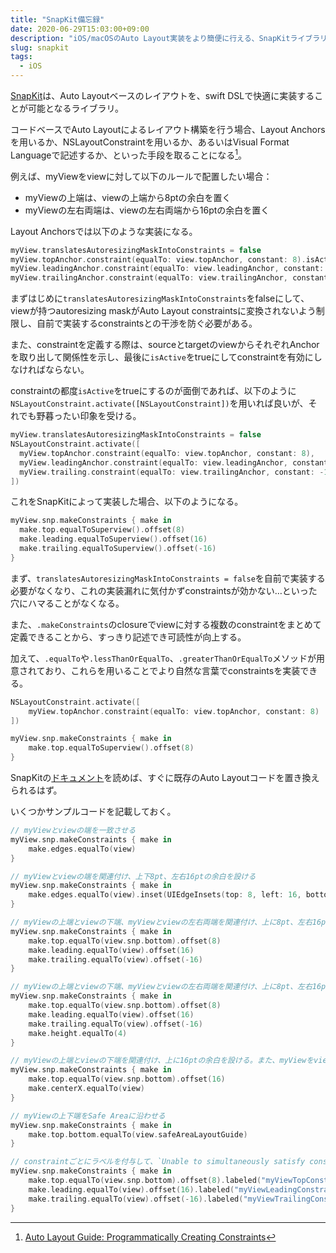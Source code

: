 ```yaml
---
title: "SnapKit備忘録"
date: 2020-06-29T15:03:00+09:00
description: "iOS/macOSのAuto Layout実装をより簡便に行える、SnapKitライブラリに関する備忘録を残す。"
slug: snapkit
tags:
  - iOS
---
```


[SnapKit](https://github.com/SnapKit/SnapKit)は、Auto Layoutベースのレイアウトを、swift DSLで快適に実装することが可能となるライブラリ。

コードベースでAuto Layoutによるレイアウト構築を行う場合、Layout Anchorsを用いるか、NSLayoutConstraintを用いるか、あるいはVisual Format Languageで記述するか、といった手段を取ることになる[^autolayout]。

例えば、myViewをviewに対して以下のルールで配置したい場合：

- myViewの上端は、viewの上端から8ptの余白を置く
- myViewの左右両端は、viewの左右両端から16ptの余白を置く

Layout Anchorsでは以下のような実装になる。

```swift
myView.translatesAutoresizingMaskIntoConstraints = false
myView.topAnchor.constraint(equalTo: view.topAnchor, constant: 8).isActive = true
myView.leadingAnchor.constraint(equalTo: view.leadingAnchor, constant: 16).isActive = true
myView.trailingAnchor.constraint(equalTo: view.trailingAnchor, constant: -16).isActive = true
```

まずはじめに`translatesAutoresizingMaskIntoConstraints`をfalseにして、viewが持つautoresizing maskがAuto Layout constraintsに変換されないよう制限し、自前で実装するconstraintsとの干渉を防ぐ必要がある。

また、constraintを定義する際は、sourceとtargetのviewからそれぞれAnchorを取り出して関係性を示し、最後に`isActive`をtrueにしてconstraintを有効にしなければならない。

constraintの都度`isActive`をtrueにするのが面倒であれば、以下のように`NSLayoutConstraint.activate([NSLayoutConstraint])`を用いれば良いが、それでも野暮ったい印象を受ける。

```swift
myView.translatesAutoresizingMaskIntoConstraints = false
NSLayoutConstraint.activate([
  myView.topAnchor.constraint(equalTo: view.topAnchor, constant: 8),
  myView.leadingAnchor.constraint(equalTo: view.leadingAnchor, constant: 16),
  myView.trailing.constraint(equalTo: view.trailingAnchor, constant: -16)
])
```

これをSnapKitによって実装した場合、以下のようになる。

```swift
myView.snp.makeConstraints { make in
  make.top.equalToSuperview().offset(8)
  make.leading.equalToSuperview().offset(16)
  make.trailing.equalToSuperview().offset(-16)
}
```

まず、`translatesAutoresizingMaskIntoConstraints = false`を自前で実装する必要がなくなり、これの実装漏れに気付かずconstraintsが効かない…といった穴にハマることがなくなる。

また、`.makeConstraints`のclosureでviewに対する複数のconstraintをまとめて定義できることから、すっきり記述でき可読性が向上する。

加えて、`.equalTo`や`.lessThanOrEqualTo`、`.greaterThanOrEqualTo`メソッドが用意されており、これらを用いることでより自然な言葉でconstraintsを実装できる。

```swift
NSLayoutConstraint.activate([
	myView.topAnchor.constraint(equalTo: view.topAnchor, constant: 8)
])

myView.snp.makeConstraints { make in
	make.top.equalToSuperview().offset(8)
}
```

SnapKitの[ドキュメント](http://snapkit.io/docs/)を読めば、すぐに既存のAuto Layoutコードを置き換えられるはず。

いくつかサンプルコードを記載しておく。

```swift
// myViewとviewの端を一致させる
myView.snp.makeConstraints { make in
	make.edges.equalTo(view)
}

// myViewとviewの端を関連付け、上下8pt、左右16ptの余白を設ける
myView.snp.makeConstraints { make in
	make.edges.equalTo(view).inset(UIEdgeInsets(top: 8, left: 16, bottom: 8, right: 16))
}

// myViewの上端とviewの下端、myViewとviewの左右両端を関連付け、上に8pt、左右16ptの余白を設ける
myView.snp.makeConstraints { make in
	make.top.equalTo(view.snp.bottom).offset(8)
	make.leading.equalTo(view).offset(16)
	make.trailing.equalTo(view).offset(-16)
}

// myViewの上端とviewの下端、myViewとviewの左右両端を関連付け、上に8pt、左右16ptの余白を設ける。また、myViewの高さを4ptにする
myView.snp.makeConstraints { make in
	make.top.equalTo(view.snp.bottom).offset(8)
	make.leading.equalTo(view).offset(16)
	make.trailing.equalTo(view).offset(-16)
	make.height.equalTo(4)
}

// myViewの上端とviewの下端を関連付け、上に16ptの余白を設ける。また、myViewをviewの左右中央に配置する
myView.snp.makeConstraints { make in
	make.top.equalTo(view.snp.bottom).offset(16)
	make.centerX.equalTo(view)
}

// myViewの上下端をSafe Areaに沿わせる
myView.snp.makeConstraints { make in
	make.top.bottom.equalTo(view.safeAreaLayoutGuide)
}

// constraintごとにラベルを付与して、`Unable to simultaneously satisfy constraints.`ログを調べやすくする
myView.snp.makeConstraints { make in
	make.top.equalTo(view.snp.bottom).offset(8).labeled("myViewTopConstraint")
	make.leading.equalTo(view).offset(16).labeled("myViewLeadingConstraint")
	make.trailing.equalTo(view).offset(-16).labeled("myViewTrailingConstraint")
}
```

[^autolayout]: [Auto Layout Guide: Programmatically Creating Constraints](https://developer.apple.com/library/archive/documentation/UserExperience/Conceptual/AutolayoutPG/ProgrammaticallyCreatingConstraints.html)

